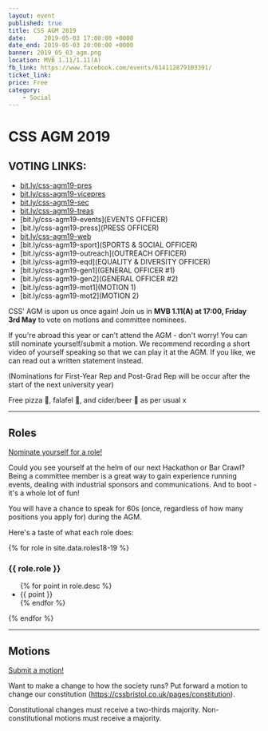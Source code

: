 ```yaml
---
layout: event
published: true
title: CSS AGM 2019
date:     2019-05-03 17:00:00 +0000
date_end: 2019-05-03 20:00:00 +0000 
banner: 2019_05_03_agm.png
location: MVB 1.11/1.11(A)
fb_link: https://www.facebook.com/events/614112879103391/
ticket_link: 
price: Free
category:
    - Social
---
```


# CSS AGM 2019

<!-- <div class="agm-timer">
    <div class="agm-timer-title" width="300px">Submissions end May 1st, midnight</div>
    <div class="agm-timer-cont">
        <span id="agm__time-days"></span>
        <span id="agm__time-hours"></span>
        <span id="agm__time-mins"></span>
        <span id="agm__time-secs"></span>
    </div>
</div> -->

## VOTING LINKS:
- [bit.ly/css-agm19-pres](PRESIDENT)
- [bit.ly/css-agm19-vicepres](VICE-PRESIDENT)
- [bit.ly/css-agm19-sec](SECRETARY)
- [bit.ly/css-agm19-treas](TREASURER)
- [bit.ly/css-agm19-events](EVENTS OFFICER)
- [bit.ly/css-agm19-press](PRESS OFFICER)
- [bit.ly/css-agm19-web](WEBMASTER)
- [bit.ly/css-agm19-sport](SPORTS & SOCIAL OFFICER)
- [bit.ly/css-agm19-outreach](OUTREACH OFFICER)
- [bit.ly/css-agm19-eqd](EQUALITY & DIVERSITY OFFICER)
- [bit.ly/css-agm19-gen1](GENERAL OFFICER #1)
- [bit.ly/css-agm19-gen2](GENERAL OFFICER #2)
- [bit.ly/css-agm19-mot1](MOTION 1)
- [bit.ly/css-agm19-mot2](MOTION 2)

CSS' AGM is upon us once again! Join us in <b>MVB 1.11(A) at 17:00, Friday 3rd May</b> to vote on motions and committee nominees.

If you're abroad this year or can't attend the AGM - don't worry! You can still nominate yourself/submit a motion. We recommend recording a short video of yourself speaking so that we can play it at the AGM. If you like, we can read out a written statement instead.

(Nominations for First-Year Rep and Post-Grad Rep will be occur after the start of the next university year)

Free pizza 🍕, falafel 🧆, and cider/beer 🍺 as per usual x

<script>
    const end = new Date("May 02, 2019 00:00:00").getTime();
    // thank you https://www.developerdrive.com/2019/02/build-countdown-timer-pure-javascript/

    var timer = setInterval(() => {
        let now = new Date().getTime();
        let t = end - now;

        let days = Math.floor(t / (1000 * 60 * 60 * 24));
        let hours = Math.floor((t % (1000 * 60 * 60 * 24)) / (1000 * 60 * 60));
        let mins = Math.floor((t % (1000 * 60 * 60)) / (1000 * 60));
        let secs = Math.floor((t % (1000 * 60)) / 1000);

        document.getElementById('agm__time-days').innerHTML = days + 'd';
        document.getElementById('agm__time-hours').innerHTML = hours + 'h';
        document.getElementById('agm__time-mins').innerHTML = mins + 'm';
        document.getElementById('agm__time-secs').innerHTML = secs + 's';
    }, 1000);
</script>

---
## Roles

<a class="btn btn--dark" href="http://bit.ly/css-agm19-roles">
    Nominate yourself for a role!
</a>

Could you see yourself at the helm of our next Hackathon or Bar Crawl? Being a committee member is a great way to gain experience running events, dealing with industrial sponsors and communications. And to boot - it's a whole lot of fun!

You will have a chance to speak for 60s (once, regardless of how many positions you apply for) during the AGM.

Here's a taste of what each role does:

{% for role in site.data.roles18-19 %}
### {{ role.role }}
<ul>
    {% for point in role.desc %}
        <li>{{ point }}</li>
    {% endfor %}
</ul>
{% endfor %}

--- 
## Motions

<a class="btn btn--dark" href="http://bit.ly/css-agm19-motions">
    Submit a motion!
</a>

Want to make a change to how the society runs? Put forward a motion to change our constitution (https://cssbristol.co.uk/pages/constitution).

Constitutional changes must receive a two-thirds majority. Non-constitutional motions must receive a majority.
